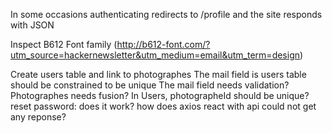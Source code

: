 In some occasions authenticating redirects to /profile and the site responds with JSON

Inspect  B612 Font family (http://b612-font.com/?utm_source=hackernewsletter&utm_medium=email&utm_term=design)

Create users table and link to photographes
	The mail field is users table should be constrained to be unique
	The mail field needs validation?
	Photographes needs fusion?
	In Users, photographeId should be unique?
	reset password: does it work?
	how does axios react with api could not get any reponse?
